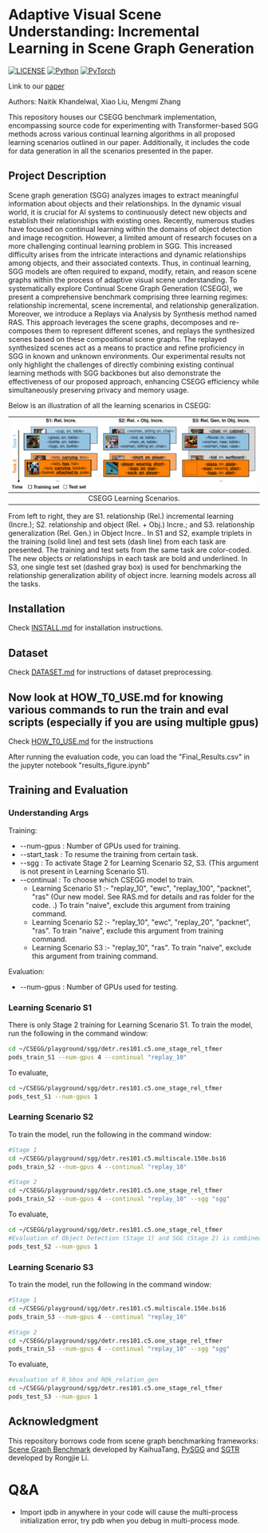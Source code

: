 # Adaptive Visual Scene Understanding: Incremental Learning in Scene Graph Generation

[![LICENSE](https://img.shields.io/badge/license-MIT-green)](LICENSE)
[![Python](https://img.shields.io/badge/python-3.8-blue.svg)](https://www.python.org/)
[![PyTorch](https://img.shields.io/badge/pytorch-1.10.0-%237732a8)](https://pytorch.org/get-started/previous-versions/)

Link to our [paper](https://arxiv.org/pdf/2310.01636) 

Authors: Naitik Khandelwal, Xiao Liu, Mengmi Zhang

This repository houses our CSEGG benchmark implementation, encompassing source code for experimenting with Transformer-based SGG methods across various continual learning algorithms in all proposed learning scenarios outlined in our paper. Additionally, it includes the code for data generation in all the scenarios presented in the paper.

## Project Description 

Scene graph generation (SGG) analyzes images to extract meaningful information about objects and their relationships. In the dynamic visual world, it is crucial for AI systems to continuously detect new objects and establish their relationships with existing ones. Recently, numerous studies have focused on continual learning within the domains of object detection and image recognition. However, a limited amount of research focuses on a more challenging continual learning problem in SGG. This increased difficulty arises from the intricate interactions and dynamic relationships among objects, and their associated contexts. Thus, in continual learning, SGG models are often required to expand, modify, retain, and reason scene graphs within the process of adaptive visual scene understanding. To systematically explore Continual Scene Graph Generation (CSEGG), we present a comprehensive benchmark comprising three learning regimes: relationship incremental, scene incremental, and relationship generalization. Moreover, we introduce a Replays via Analysis by Synthesis method named RAS. This approach leverages the scene graphs, decomposes and re-composes them to represent different scenes, and replays the synthesized scenes based on these compositional scene graphs. The replayed synthesized scenes act as a means to practice and refine proficiency in SGG in known and unknown environments. Our experimental results not only highlight the challenges of directly combining existing continual learning methods with SGG backbones but also demonstrate the effectiveness of our proposed approach, enhancing CSEGG efficiency while simultaneously preserving privacy and memory usage.

Below is an illustration of all the learning scenarios in CSEGG:

| [![CSEGG learning scenarios](samples/illustration_learning_scenarios.png)](samples/illustration_learning_scenarios.png) | 
|:---:|
| CSEGG Learning Scenarios. |

From left to right, they are S1. relationship (Rel.) incremental learning (Incre.); S2. relationship and object (Rel. + Obj.) Incre.; and S3. relationship generalization (Rel. Gen.) in Object Incre.. In S1 and S2, example triplets in the training (solid line) and test sets (dash line) from each task are presented. The training and test sets from the same task are color-coded. The new objects or relationships in each task are bold and underlined. In S3, one single test set (dashed gray box) is used for benchmarking the relationship generalization ability of object incre. learning models across all the tasks.

<!--
Some visualization examples from all the scenarios are shown below.

| [![Visualization examples for Learning Scenario 1](samples/viz_S1.png)](samples/viz_S1.png) | 
|:---:|
| Visualization examples for Learning Scenario 1. |

| [![Visualization examples for Learning Scenario 2](samples/viz_S2.png)](samples/viz_S2.png) | 
|:---:|
| Visualization examples for Learning Scenario 2. |

| [![Visualization examples for Learning Scenario 3](samples/viz_S3.png)](samples/viz_S3.png) | 
|:---:|
| Visualization examples for Learning Scenario 3. | -->

## Installation
Check [INSTALL.md](INSTALL.md) for installation instructions.

## Dataset

Check [DATASET.md](DATASET.md) for instructions of dataset preprocessing.

## Now look at HOW_T0_USE.md for knowing various commands to run the train and eval scripts (especially if you are using multiple gpus)

Check [HOW_T0_USE.md](HOW_TO_USE.md) for the instructions

After running the evaluation code, you can load the "Final_Results.csv" in the jupyter notebook "results_figure.ipynb"

## Training and Evaluation

### Understanding Args 

Training:
- --num-gpus : Number of GPUs used for training. 
- --start_task : To resume the training from certain task.
- --sgg : To activate Stage 2 for Learning Scenario S2, S3. (This argument is not present in Learning Scenario S1).
- --continual : To choose which CSEGG model to train.
  - Learning Scenario S1 :- "replay_10", "ewc", "replay_100", "packnet", "ras" (Our new model. See RAS.md for details and ras folder for the code.
  .) To train "naive", exclude this argument from training command.
  - Learning Scenario S2 :- "replay_10", "ewc", "replay_20", "packnet", "ras". To train "naive", exclude this argument from training command.
  - Learning Scenario S3 :- "replay_10", "ras". To train "naive", exclude this argument from training command.

Evaluation:
- --num-gpus : Number of GPUs used for testing.

### Learning Scenario S1 

There is only Stage 2 training for Learning Scenario S1. To train the model, run the following in the command window:

```bash
cd ~/CSEGG/playground/sgg/detr.res101.c5.one_stage_rel_tfmer
pods_train_S1 --num-gpus 4 --continual "replay_10"

```
To evaluate,

```bash
cd ~/CSEGG/playground/sgg/detr.res101.c5.one_stage_rel_tfmer
pods_test_S1 --num-gpus 1 

```
### Learning Scenario S2 

To train the model, run the following in the command window:

```bash
#Stage 1
cd ~/CSEGG/playground/sgg/detr.res101.c5.multiscale.150e.bs16
pods_train_S2 --num-gpus 4 --continual "replay_10"
```

```bash
#Stage 2
cd ~/CSEGG/playground/sgg/detr.res101.c5.one_stage_rel_tfmer
pods_train_S2 --num-gpus 4 --continual "replay_10" --sgg "sgg"
```

To evaluate,

```bash
cd ~/CSEGG/playground/sgg/detr.res101.c5.one_stage_rel_tfmer
#Evaluation of Object Detection (Stage 1) and SGG (Stage 2) is combined
pods_test_S2 --num-gpus 1 

```

### Learning Scenario S3 

To train the model, run the following in the command window:

```bash
#Stage 1
cd ~/CSEGG/playground/sgg/detr.res101.c5.multiscale.150e.bs16
pods_train_S3 --num-gpus 4 --continual "replay_10"
```

```bash
#Stage 2
cd ~/CSEGG/playground/sgg/detr.res101.c5.one_stage_rel_tfmer
pods_train_S3 --num-gpus 4 --continual "replay_10" --sgg "sgg"
```

To evaluate,

```bash
#evaluation of R_bbox and R@k_relation_gen
cd ~/CSEGG/playground/sgg/detr.res101.c5.one_stage_rel_tfmer
pods_test_S3 --num-gpus 1 

```

## Acknowledgment
This repository borrows code from scene graph benchmarking frameworks: [Scene Graph Benchmark](https://github.com/KaihuaTang/Scene-Graph-Benchmark.pytorch) developed by KaihuaTang, [PySGG](https://github.com/SHTUPLUS/PySGG) and [SGTR](https://github.com/Scarecrow0/SGTR/tree/main) developed by Rongjie Li.

# Q&A

- Import ipdb in anywhere in your code will cause the multi-process initialization error, try pdb when you debug in multi-process mode.




